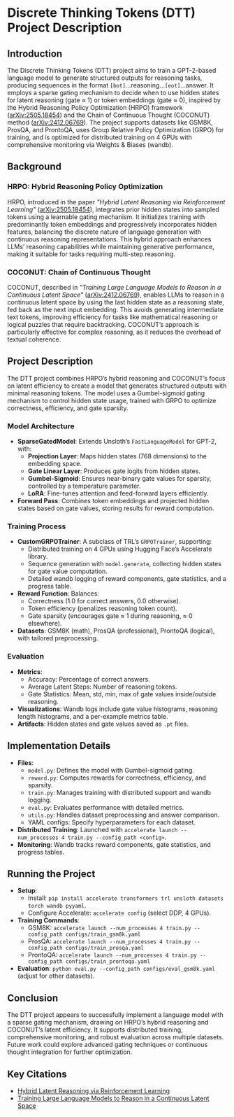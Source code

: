 # Discrete Thinking Tokens (DTT) Project Description

## Introduction

The Discrete Thinking Tokens (DTT) project aims to train a GPT-2-based language model to generate structured outputs for reasoning tasks, producing sequences in the format `[bot]`...reasoning...`[eot]`...answer. It employs a sparse gating mechanism to decide when to use hidden states for latent reasoning (gate ≈ 1) or token embeddings (gate ≈ 0), inspired by the Hybrid Reasoning Policy Optimization (HRPO) framework ([arXiv:2505.18454](https://arxiv.org/abs/2505.18454)) and the Chain of Continuous Thought (COCONUT) method ([arXiv:2412.06769](https://arxiv.org/abs/2412.06769)). The project supports datasets like GSM8K, ProsQA, and ProntoQA, uses Group Relative Policy Optimization (GRPO) for training, and is optimized for distributed training on 4 GPUs with comprehensive monitoring via Weights & Biases (wandb).

## Background

### HRPO: Hybrid Reasoning Policy Optimization
HRPO, introduced in the paper *"Hybrid Latent Reasoning via Reinforcement Learning"* ([arXiv:2505.18454](https://arxiv.org/abs/2505.18454)), integrates prior hidden states into sampled tokens using a learnable gating mechanism. It initializes training with predominantly token embeddings and progressively incorporates hidden features, balancing the discrete nature of language generation with continuous reasoning representations. This hybrid approach enhances LLMs’ reasoning capabilities while maintaining generative performance, making it suitable for tasks requiring multi-step reasoning.

### COCONUT: Chain of Continuous Thought
COCONUT, described in *"Training Large Language Models to Reason in a Continuous Latent Space"* ([arXiv:2412.06769](https://arxiv.org/abs/2412.06769)), enables LLMs to reason in a continuous latent space by using the last hidden state as a reasoning state, fed back as the next input embedding. This avoids generating intermediate text tokens, improving efficiency for tasks like mathematical reasoning or logical puzzles that require backtracking. COCONUT’s approach is particularly effective for complex reasoning, as it reduces the overhead of textual coherence.

## Project Description

The DTT project combines HRPO’s hybrid reasoning and COCONUT’s focus on latent efficiency to create a model that generates structured outputs with minimal reasoning tokens. The model uses a Gumbel-sigmoid gating mechanism to control hidden state usage, trained with GRPO to optimize correctness, efficiency, and gate sparsity.

### Model Architecture
- **SparseGatedModel**: Extends Unsloth’s `FastLanguageModel` for GPT-2, with:
  - **Projection Layer**: Maps hidden states (768 dimensions) to the embedding space.
  - **Gate Linear Layer**: Produces gate logits from hidden states.
  - **Gumbel-Sigmoid**: Ensures near-binary gate values for sparsity, controlled by a temperature parameter.
  - **LoRA**: Fine-tunes attention and feed-forward layers efficiently.
- **Forward Pass**: Combines token embeddings and projected hidden states based on gate values, storing results for reward computation.

### Training Process
- **CustomGRPOTrainer**: A subclass of TRL’s `GRPOTrainer`, supporting:
  - Distributed training on 4 GPUs using Hugging Face’s Accelerate library.
  - Sequence generation with `model.generate`, collecting hidden states for gate value computation.
  - Detailed wandb logging of reward components, gate statistics, and a progress table.
- **Reward Function**: Balances:
  - Correctness (1.0 for correct answers, 0.0 otherwise).
  - Token efficiency (penalizes reasoning token count).
  - Gate sparsity (encourages gate ≈ 1 during reasoning, ≈ 0 elsewhere).
- **Datasets**: GSM8K (math), ProsQA (professional), ProntoQA (logical), with tailored preprocessing.

### Evaluation
- **Metrics**:
  - Accuracy: Percentage of correct answers.
  - Average Latent Steps: Number of reasoning tokens.
  - Gate Statistics: Mean, std, min, max of gate values inside/outside reasoning.
- **Visualizations**: Wandb logs include gate value histograms, reasoning length histograms, and a per-example metrics table.
- **Artifacts**: Hidden states and gate values saved as `.pt` files.

## Implementation Details
- **Files**:
  - `model.py`: Defines the model with Gumbel-sigmoid gating.
  - `reward.py`: Computes rewards for correctness, efficiency, and sparsity.
  - `train.py`: Manages training with distributed support and wandb logging.
  - `eval.py`: Evaluates performance with detailed metrics.
  - `utils.py`: Handles dataset preprocessing and answer comparison.
  - YAML configs: Specify hyperparameters for each dataset.
- **Distributed Training**: Launched with `accelerate launch --num_processes 4 train.py --config_path <config>`.
- **Monitoring**: Wandb tracks reward components, gate statistics, and progress tables.

## Running the Project
- **Setup**:
  - Install: `pip install accelerate transformers trl unsloth datasets torch wandb pyyaml`.
  - Configure Accelerate: `accelerate config` (select DDP, 4 GPUs).
- **Training Commands**:
  - GSM8K: `accelerate launch --num_processes 4 train.py --config_path configs/train_gsm8k.yaml`
  - ProsQA: `accelerate launch --num_processes 4 train.py --config_path configs/train_prosqa.yaml`
  - ProntoQA: `accelerate launch --num_processes 4 train.py --config_path configs/train_prontoqa.yaml`
- **Evaluation**: `python eval.py --config_path configs/eval_gsm8k.yaml` (adjust for other datasets).

## Conclusion
The DTT project appears to successfully implement a language model with a sparse gating mechanism, drawing on HRPO’s hybrid reasoning and COCONUT’s latent efficiency. It supports distributed training, comprehensive monitoring, and robust evaluation across multiple datasets. Future work could explore advanced gating techniques or continuous thought integration for further optimization.

## Key Citations
- [Hybrid Latent Reasoning via Reinforcement Learning](https://arxiv.org/abs/2505.18454)
- [Training Large Language Models to Reason in a Continuous Latent Space](https://arxiv.org/abs/2412.06769)